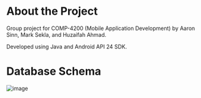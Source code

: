 # About the Project
Group project for COMP-4200 (Mobile Application Development) by Aaron Sinn, Mark Sekla, and Huzaifah Ahmad.

Developed using Java and Android API 24 SDK.

# Database Schema
![image](https://github.com/user-attachments/assets/e10e477f-32c8-4970-bfe9-fa16782defb9)

